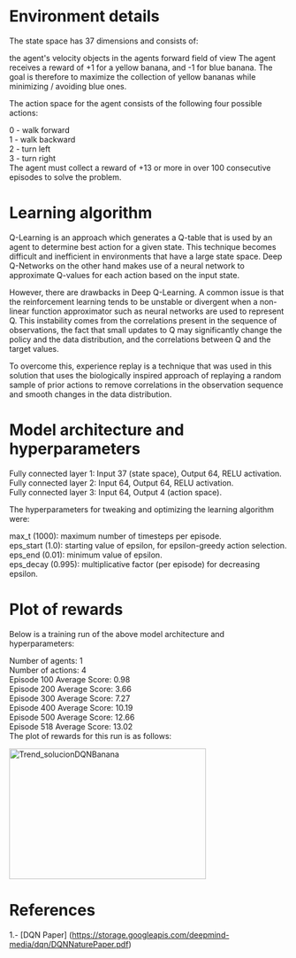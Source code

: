 # Environment details

The state space has 37 dimensions and consists of:

the agent's velocity
objects in the agents forward field of view
The agent receives a reward of +1 for a yellow banana, and -1 for blue banana. The goal is therefore to maximize the collection of yellow bananas while minimizing / avoiding blue ones.

The action space for the agent consists of the following four possible actions:

0 - walk forward  
1 - walk backward  
2 - turn left  
3 - turn right  
The agent must collect a reward of +13 or more in over 100 consecutive episodes to solve the problem.  

# Learning algorithm
Q-Learning is an approach which generates a Q-table that is used by an agent to determine best action for a given state. This technique becomes difficult and inefficient in environments that have a large state space. Deep Q-Networks on the other hand makes use of a neural network to approximate Q-values for each action based on the input state.

However, there are drawbacks in Deep Q-Learning. A common issue is that the reinforcement learning tends to be unstable or divergent when a non-linear function approximator such as neural networks are used to represent Q. This instability comes from the correlations present in the sequence of observations, the fact that small updates to Q may significantly change the policy and the data distribution, and the correlations between Q and the target values.

To overcome this, experience replay is a technique that was used in this solution that uses the biologically inspired approach of replaying a random sample of prior actions to remove correlations in the observation sequence and smooth changes in the data distribution.

# Model architecture and hyperparameters

Fully connected layer 1: Input 37 (state space), Output 64, RELU activation.  
Fully connected layer 2: Input 64, Output 64, RELU activation.  
Fully connected layer 3: Input 64, Output 4 (action space).  

The hyperparameters for tweaking and optimizing the learning algorithm were:

max_t (1000): maximum number of timesteps per episode.  
eps_start (1.0): starting value of epsilon, for epsilon-greedy action selection.  
eps_end (0.01): minimum value of epsilon.  
eps_decay (0.995): multiplicative factor (per episode) for decreasing epsilon.  

# Plot of rewards
Below is a training run of the above model architecture and hyperparameters:

Number of agents: 1  
Number of actions: 4  
Episode 100	Average Score: 0.98  
Episode 200	Average Score: 3.66  
Episode 300	Average Score: 7.27  
Episode 400	Average Score: 10.19  
Episode 500	Average Score: 12.66  
Episode 518	Average Score: 13.02  
The plot of rewards for this run is as follows:

<img width="356" height="236" alt="Trend_solucionDQNBanana" src="https://github.com/user-attachments/assets/72085674-89f1-4fff-89f9-c67ccac8abb4" />

# References

1.- [DQN Paper] (https://storage.googleapis.com/deepmind-media/dqn/DQNNaturePaper.pdf)
